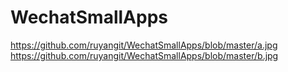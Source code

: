 # WechatSmallApps
https://github.com/ruyangit/WechatSmallApps/blob/master/a.jpg
https://github.com/ruyangit/WechatSmallApps/blob/master/b.jpg
